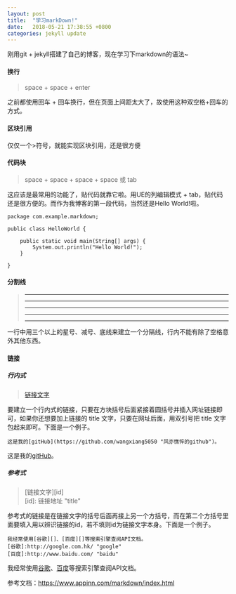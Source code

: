 ```yaml
---
layout: post
title:  "学习markDown!"
date:   2018-05-21 17:38:55 +0800
categories: jekyll update
---
```

刚用git + jekyll搭建了自己的博客，现在学习下markdown的语法~  
#### 换行  
>space + space + enter  

之前都使用回车 + 回车换行，但在页面上间距太大了，故使用这种双空格+回车的方式。

#### 区块引用
>	>  
仅仅一个>符号，就能实现区块引用，还是很方便  

#### 代码块
> space + space + space + space 或 tab  

这应该是最常用的功能了，贴代码就靠它啦。用UE的列编辑模式 + tab，贴代码还是很方便的。而作为我博客的第一段代码，当然还是Hello World!啦。  

	package com.example.markdown;
	
	public class HelloWorld {
	
	    public static void main(String[] args) {
	        System.out.println("Hello World!");
	    }
	    
	}
	
#### 分割线  
>	* * *  
>	***  
>	*****  
>	- - -  
>	---------------------------------------

一行中用三个以上的星号、减号、底线来建立一个分隔线，行内不能有除了空格意外其他东西。  
#### 链接  
##### 行内式  
>	[链接文字](链接地址 "链接title")  

要建立一个行内式的链接，只要在方块括号后面紧接着圆括号并插入网址链接即可，如果你还想要加上链接的 title 文字，只要在网址后面，用双引号把 title 文字包起来即可。下面是一个例子。

	这是我的[gitHub](https://github.com/wangxiang5050 "风亦憔悴的github")。  
		
这是我的[gitHub](https://github.com/wangxiang5050 "风亦憔悴的github")。  
  
##### 参考式  
> [链接文字][id]  
> [id]: 链接地址 "title"  

参考式的链接是在链接文字的括号后面再接上另一个方括号，而在第二个方括号里面要填入用以辨识链接的id，若不填则id为链接文字本身。下面是一个例子。

	我经常使用[谷歌][]、[百度][]等搜索引擎查阅API文档。
	[谷歌]:http://google.com.hk/ "google"
	[百度]:http://www.baidu.com/ "baidu" 
	
我经常使用[谷歌][]、[百度][]等搜索引擎查阅API文档。 

[谷歌]:http://google.com.hk/ "google"
[百度]:http://www.baidu.com/ "baidu"  

参考文档：<https://www.appinn.com/markdown/index.html> 


[jekyll-docs]: https://jekyllrb.com/docs/home
[jekyll-gh]:   https://github.com/jekyll/jekyll
[jekyll-talk]: https://talk.jekyllrb.com/
